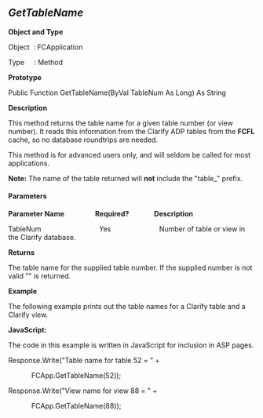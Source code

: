 _GetTableName_
--------------

**Object and Type**

Object  : FCApplication

Type     : Method

**Prototype**

Public Function GetTableName(ByVal TableNum As Long) As String

**Description**

This method returns the table name for a given table number (or view number). It reads this information from the Clarify ADP tables from the **FCFL** cache, so no database roundtrips are needed.

This method is for advanced users only, and will seldom be called for most applications.

**Note:** The name of the table returned will **not** include the "table_" prefix.

#### Parameters
**Parameter Name**                **Required?**             **Description**

TableNum                              Yes                         Number of table or view in the Clarify database.

**Returns**

The table name for the supplied table number. If the supplied number is not valid "" is returned.

**Example**

The following example prints out the table names for a Clarify table and a Clarify view.

**JavaScript:**

The code in this example is written in JavaScript for inclusion in ASP pages.

Response.Write("Table name for table 52 = " +

            FCApp.GetTableName(52));

Response.Write("View name for view 88 = " +

            FCApp.GetTableName(88));